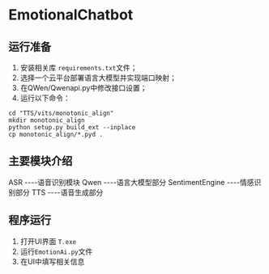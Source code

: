 # EmotionalChatbot
## 运行准备
1. 安装相关库 `requirements.txt`文件；
2. 选择一个云平台部署语言大模型并实现端口映射；
3. 在QWen/Qwenapi.py中修改接口设置；
4. 运行以下命令：
```
cd "TTS/vits/monotonic_align"
mkdir monotonic_align
python setup.py build_ext --inplace
cp monotonic_align/*.pyd .
```
## 主要模块介绍
ASR ----语音识别模块
	Qwen ----语言大模型部分
	SentimentEngine ----情感识别部分
	TTS  ----语音生成部分

## 程序运行
1. 打开UI界面 `T.exe`
2. 运行`EmotionAi.py`文件
3. 在UI中填写相关信息